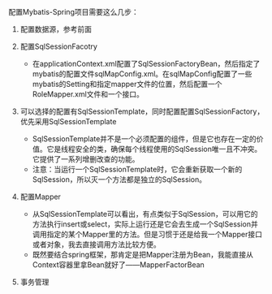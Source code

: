 配置Mybatis-Spring项目需要这么几步：
1. 配置数据源，参考前面
2. 配置SqlSessionFacotry
   - 在applicationContext.xml配置了SqlSessionFactoryBean，然后指定了mybatis的配置文件sqlMapConfig.xml。在sqlMapConfig配置了一些mybatis的Setting和指定mapper文件的位置，然后配置一个RoleMapper.xml文件和一个接口。


3. 可以选择的配置有SqlSessionTemplate，同时配置配置SqlSessionFactory，优先采用SqlSessionTemplate
    - SqlSessionTemplate并不是一个必须配置的组件，但是它也存在一定的价值。它是线程安全的类，确保每个线程使用的SqlSession唯一且不冲突。它提供了一系列增删改查的功能。 
    - 注意：当运行一个SqlSessionTemplate时，它会重新获取一个新的SqlSession，所以灭一个方法都是独立的SqlSession。


4. 配置Mapper
   - 从SqlSessionTemplate可以看出，有点类似于SqlSession，可以用它的方法执行insert或select，实际上运行还是它会去生成一个SqlSession并调用指定的某个Mapper里的方法。但是习惯于还是给我一个Mapper接口或者对象，我去直接调用方法比较方便。
   - 既然要结合spring框架，那肯定是把Mapper注册为Bean，我能直接从Context容器里拿Bean就好了——MapperFactorBean
5. 事务管理

